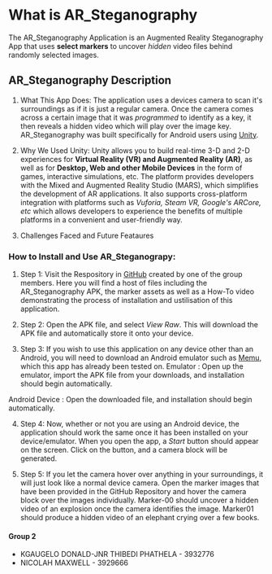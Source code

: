 # What is AR_Steganography

The AR_Steganography Application is an Augmented Reality Steganography App that uses **select markers** to uncover *hidden* video files behind randomly selected images.


## AR_Steganography Description

1. What This App Does:
The application uses a devices camera to scan it's surroundings as if it is just a regular camera. Once the camera comes across a certain image that it was *programmed* to identify as a key, it then reveals a hidden video which will play over the image key. AR_Steganography was built specifically for Android users using [Unity](https://unity.com/).

2. Why We Used Unity:
Unity allows you to build real-time 3-D and 2-D experiences for **Virtual Reality (VR) and Augmented Reality (AR)**, as well as for **Desktop, Web and other Mobile Devices** in the form of games, interactive simulations, etc. The platform provides developers with the Mixed and Augmented Reality Studio (MARS), which simplifies the development of AR applications. It also supports cross-platform integration with platforms such as *Vuforia, Steam VR, Google's ARCore, etc* which allows developers to experience the benefits of multiple platforms in a convenient and user-friendly way.

3. Challenges Faced and Future Feataures


### How to Install and Use AR_Steganograpy:

1. Step 1:
Visit the Respository in [GitHub](https://github.com/thibedi-phathela/AR-Steganography) created by one of the group members. Here you will find a host of files including the AR_Steganography APK, the marker assets as well as a How-To video demonstrating the process of installation and ustilisation of this application.

2. Step 2:
Open the APK file, and select *View Raw*. This will download the APK file and automatically store it onto your device.

3. Step 3:
If you wish to use this application on any device other than an Android, you will need to download an Android emulator such as [Memu](https://www.memuplay.com/), which this app has already been tested on. 
  Emulator
  : Open up the emulator, import the APK file from your downloads, and installation should begin automatically.

  Android Device
  : Open the downloaded file, and installation should begin automatically.

4. Step 4:
Now, whether or not you are using an Android device, the application should work the same once it has been installed on your device/emulator.
When you open the app, a *Start* button should appear on the screen. Click on the button, and a camera block will be generated.

5. Step 5:
If you let the camera hover over anything in your surroundings, it will just look like a normal device camera. Open the marker images that have been provided in the GitHub Repository and hover the camera block over the images individually. Marker-00 should uncover a hidden video of an explosion once the camera identifies the image. Marker01 should produce a hidden video of an elephant crying over a few books. 


#### Group 2
- KGAUGELO DONALD-JNR THIBEDI PHATHELA - 3932776
- NICOLAH MAXWELL - 3929666
